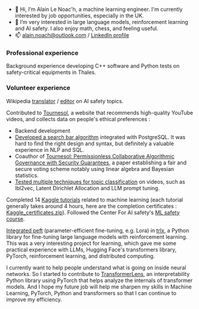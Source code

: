 - 👋 Hi, I’m Alain Le Noac'h, a machine learning engineer. I'm currently interested by job opportunities, especially in the UK.
- 👀 I’m very interested in large language models, reinforcement learning and AI safety. I also enjoy math, chess, and feeling useful.
- 📫 alain.noach@outlook.com / [LinkedIn profile](https://www.linkedin.com/in/alain-le-noach-96534b131/)

### Professional experience
Background experience developing C++ software and Python tests on safety-critical equipments in Thales.

### Volunteer experience
Wikipedia [translator](https://fr.wikipedia.org/w/index.php?title=Sp%C3%A9cial:Contributions/Alenoach&target=Alenoach&offset=&limit=500) / [editor](https://en.wikipedia.org/wiki/Special:Contributions/Alenoach) on AI safety topics.

Contributed to [Tournesol](https://tournesol.app), a website that recommends high-quality YouTube videos, and collects data on people's ethical preferences :
- Backend development
- [Developed a search bar algorithm](https://github.com/tournesol-app/tournesol/pull/1039) integrated with PostgreSQL. It was hard to find the right design and syntax, but definitely a valuable experience in NLP and SQL.
- Coauthor of [Tournesol: Permissionless Collaborative Algorithmic Governance with Security Guarantees](https://arxiv.org/abs/2211.01179), a paper establishing a fair and secure voting scheme notably using linear algebra and Bayesian statistics.
- [Tested multiple techniques for topic classification](https://github.com/tournesol-app/tournesol/issues/1468) on videos, such as lbl2vec, Latent Dirichlet Allocation and LLM prompt tuning.

Completed 14 [Kaggle tutorials](https://www.kaggle.com/learn) related to machine learning (each tutorial generally takes around 4 hours, here are the completion certificates : [Kaggle_certificates.zip](https://github.com/glerzing/glerzing/files/11657136/Kaggle_certificates.zip)). Followed the Center For AI safety's [ML safety course](https://course.mlsafety.org/).

[Integrated peft](https://github.com/CarperAI/trlx/pull/486) (parameter-efficient fine-tuning, e.g. Lora) in [trlx](https://github.com/CarperAI/trlx), a Python library for fine-tuning large language models with reinforcement learning. This was a very interesting project for learning, which gave me some practical experience with LLMs, Hugging Face's transformers library, PyTorch, reinforcement learning, and distributed computing.

I currently want to help people understand what is going on inside neural networks. So I started to contribute to [TransformerLens](https://github.com/neelnanda-io/TransformerLens), an interpretability Python library using PyTorch that helps analyze the internals of transformer models. And I hope my future job will help me sharpen my skills in Machine Learning, PyTorch, Python and transformers so that I can continue to improve my efficiency.

<!---
glerzing/glerzing is a ✨ special ✨ repository because its `README.md` (this file) appears on your GitHub profile.
You can click the Preview link to take a look at your changes.
--->

